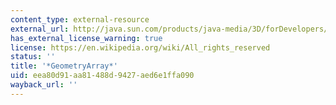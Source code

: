 ```yaml
---
content_type: external-resource
external_url: http://java.sun.com/products/java-media/3D/forDevelopers/J3D_1_2_API/j3dapi/javax/media/j3d/GeometryArray.html
has_external_license_warning: true
license: https://en.wikipedia.org/wiki/All_rights_reserved
status: ''
title: '*GeometryArray*'
uid: eea80d91-aa81-488d-9427-aed6e1ffa090
wayback_url: ''
---
```

